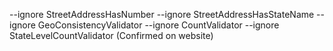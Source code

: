 --ignore StreetAddressHasNumber --ignore StreetAddressHasStateName --ignore GeoConsistencyValidator --ignore CountValidator --ignore StateLevelCountValidator (Confirmed on website)

